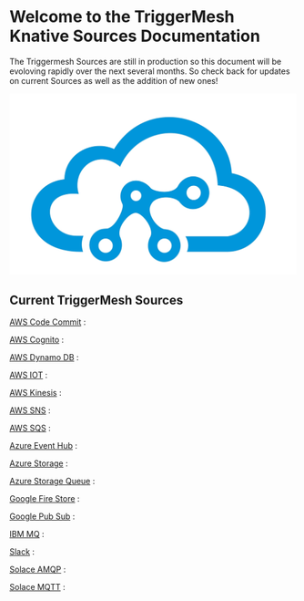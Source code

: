# Welcome to the TriggerMesh Knative Sources Documentation

The Triggermesh Sources are still in production so this document will be evoloving rapidly over the next several months. So check back for updates on current Sources as well as the addition of new ones!

![](../images/tmLogo.png)

## Current TriggerMesh Sources 

[AWS Code Commit](./awscodecommit.md) : 

[AWS Cognito](./awscognito.md) :

[AWS Dynamo DB](./awsdynamodb.md ) : 

[AWS IOT](./awsiot.md ) : 

[AWS Kinesis](./awskinesis.md) : 

[AWS SNS](./awssns.md) :

[AWS SQS](./awssqs.md) :

[Azure Event Hub](./azureeventhub.md) :

[Azure Storage](./azurestorage.md) :

[Azure Storage Queue](./azurestoragequeue.md) :

[Google Fire Store](./googlefirestore.md) : 

[Google Pub Sub](./googlepubsub.md) :

[IBM MQ](./mq.md) :

[Slack](./slack.md) :

[Solace AMQP](./solace.md) : 

[Solace MQTT](./solacemqtt.md) : 




